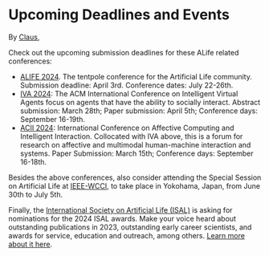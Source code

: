 # Upcoming Deadlines and Events

By [Claus](https://scholar.social/@caranha),

Check out the upcoming submission deadlines for these ALife related conferences:

- [ALIFE 2024](https://2024.alife.org/). The tentpole conference for the Artificial Life community. Submission deadline: April 3rd. Conference dates: July 22-26th.
- [IVA 2024](https://iva.acm.org/2024/): The ACM International Conference on Intelligent Virtual Agents focus on agents that have the ability to socially interact. Abstract submission: March 28th; Paper submission: April 5th; Conference days: September 16-19th.
- [ACII 2024](https://acii-conf.net/): International Conference on Affective Computing and Intelligent Interaction. Collocated with IVA above, this is a forum for research on affective and multimodal human-machine interaction and systems. Paper Submission: March 15th; Conference days: September 16-18th.

Besides the above conferences, also consider attending the Special Session on Artificial Life at [IEEE-WCCI](https://2024.ieeewcci.org/), to take place in Yokohama, Japan, from June 30th to July 5th.

Finally, the [International Society on Artificial Life (ISAL)](https://alife.org/) is asking for nominations for the 2024 ISAL awards. Make your voice heard about outstanding publications in 2023, outstanding early career scientists, and awards for service, education and outreach, among others. [Learn more about it here](https://alife.org/2024-isal-awards-nomination-form/).